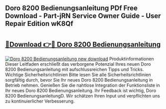 ## Doro 8200 Bedienungsanleitung PDf Free Download - Part-jRN Service Owner Guide - User Repair Edition wK8Qf

# <h2><a href="http://df2o6xd.blite.top/?on=Doro+8200+Bedienungsanleitung">🔗Download 👉🔴 Doro 8200 Bedienungsanleitung</a></h2>

[![Doro 8200 Bedienungsanleitung new download](https://i.imgur.com/lujVjoI.png)](http://df2o6xd.blite.top/?on=Doro+8200+Bedienungsanleitung)
Produktinformationen Dieser Leitfaden erschließt das verborgene Potenzial Ihres neuen Doro 8200 Bedienungsanleitung mit aufschlussreichen Tipps und Tricks. Wichtige Sicherheitsrichtlinien Bitte lesen Sie alle Sicherheitsrichtlinien sorgfältig durch, bevor Sie Ihr neues Doro 8200 Bedienungsanleitung in Betrieb nehmen. Genießen Sie die nahtlose Integration der Funktionsliste in Ihr neues Doro 8200 Bedienungsanleitung. Ihr Feedback ist wichtig, Doro 8200 BedienungsanleitungD. Wir schätzen Ihren Input und verpflichten uns zu kontinuierlicher Verbesserung.
